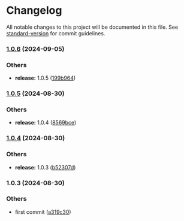 # Changelog

All notable changes to this project will be documented in this file. See [standard-version](https://github.com/conventional-changelog/standard-version) for commit guidelines.

### [1.0.6](https://github.com/alelltech/regex-cascade/compare/v1.0.5...v1.0.6) (2024-09-05)


### Others

* **release:** 1.0.5 ([199b964](https://github.com/alelltech/regex-cascade/commit/199b96441efdc17028a94dec5573e41726d7055e))

### [1.0.5](https://github.com/alelltech/regex-cascade/compare/v1.0.4...v1.0.5) (2024-08-30)


### Others

* **release:** 1.0.4 ([8569bce](https://github.com/alelltech/regex-cascade/commit/8569bce4fb79e77a5bca52742bde8d58bcf71a4c))

### [1.0.4](https://github.com/alelltech/regex-cascade/compare/v1.0.3...v1.0.4) (2024-08-30)


### Others

* **release:** 1.0.3 ([b52307d](https://github.com/alelltech/regex-cascade/commit/b52307dad30e55f8a9433fbfb4a4afe729b5b038))

### 1.0.3 (2024-08-30)


### Others

* first commit ([a319c30](https://github.com/alelltech/regex-cascade/commit/a319c3065281e91a36a2bd865a71ef4a00387444))
